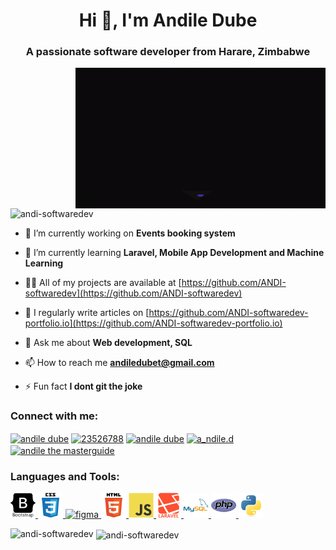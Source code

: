 <h1 align="center">Hi 👋, I'm Andile Dube</h1>
<h3 align="center">A passionate software developer from Harare, Zimbabwe</h3>

<img align="right" alt="Girl coding at night" width="400" src="https://github.com/ANDI-softwaredev/ANDI-softwaredev/blob/main/giphy.gif">
<p align="left"> <img src="https://komarev.com/ghpvc/?username=andi-softwaredev&label=Profile%20views&color=0e75b6&style=flat" alt="andi-softwaredev" /> </p>

- 🔭 I’m currently working on **Events booking system**

- 🌱 I’m currently learning **Laravel, Mobile App Development and Machine Learning**

- 👨‍💻 All of my projects are available at [https://github.com/ANDI-softwaredev](https://github.com/ANDI-softwaredev)

- 📝 I regularly write articles on [https://github.com/ANDI-softwaredev-portfolio.io](https://github.com/ANDI-softwaredev-portfolio.io)

- 💬 Ask me about **Web development, SQL**

- 📫 How to reach me **andiledubet@gmail.com**

- ⚡ Fun fact **I dont git the joke**

<h3 align="left">Connect with me:</h3>
<p align="left">
<a href="https://linkedin.com/in/andile dube" target="blank"><img align="center" src="https://raw.githubusercontent.com/rahuldkjain/github-profile-readme-generator/master/src/images/icons/Social/linked-in-alt.svg" alt="andile dube" height="30" width="40" /></a>
<a href="https://stackoverflow.com/users/23526788" target="blank"><img align="center" src="https://raw.githubusercontent.com/rahuldkjain/github-profile-readme-generator/master/src/images/icons/Social/stack-overflow.svg" alt="23526788" height="30" width="40" /></a>
<a href="https://fb.com/andile dube" target="blank"><img align="center" src="https://raw.githubusercontent.com/rahuldkjain/github-profile-readme-generator/master/src/images/icons/Social/facebook.svg" alt="andile dube" height="30" width="40" /></a>
<a href="https://instagram.com/a_ndile.d" target="blank"><img align="center" src="https://raw.githubusercontent.com/rahuldkjain/github-profile-readme-generator/master/src/images/icons/Social/instagram.svg" alt="a_ndile.d" height="30" width="40" /></a>
<a href="https://www.youtube.com/c/andile the masterguide" target="blank"><img align="center" src="https://raw.githubusercontent.com/rahuldkjain/github-profile-readme-generator/master/src/images/icons/Social/youtube.svg" alt="andile the masterguide" height="30" width="40" /></a>
</p>

<h3 align="left">Languages and Tools:</h3>
<p align="left"> <a href="https://getbootstrap.com" target="_blank" rel="noreferrer"> <img src="https://raw.githubusercontent.com/devicons/devicon/master/icons/bootstrap/bootstrap-plain-wordmark.svg" alt="bootstrap" width="40" height="40"/> </a> <a href="https://www.w3schools.com/css/" target="_blank" rel="noreferrer"> <img src="https://raw.githubusercontent.com/devicons/devicon/master/icons/css3/css3-original-wordmark.svg" alt="css3" width="40" height="40"/> </a> <a href="https://www.figma.com/" target="_blank" rel="noreferrer"> <img src="https://www.vectorlogo.zone/logos/figma/figma-icon.svg" alt="figma" width="40" height="40"/> </a> <a href="https://www.w3.org/html/" target="_blank" rel="noreferrer"> <img src="https://raw.githubusercontent.com/devicons/devicon/master/icons/html5/html5-original-wordmark.svg" alt="html5" width="40" height="40"/> </a> <a href="https://developer.mozilla.org/en-US/docs/Web/JavaScript" target="_blank" rel="noreferrer"> <img src="https://raw.githubusercontent.com/devicons/devicon/master/icons/javascript/javascript-original.svg" alt="javascript" width="40" height="40"/> </a> <a href="https://laravel.com/" target="_blank" rel="noreferrer"> <img src="https://raw.githubusercontent.com/devicons/devicon/master/icons/laravel/laravel-plain-wordmark.svg" alt="laravel" width="40" height="40"/> </a> <a href="https://www.mysql.com/" target="_blank" rel="noreferrer"> <img src="https://raw.githubusercontent.com/devicons/devicon/master/icons/mysql/mysql-original-wordmark.svg" alt="mysql" width="40" height="40"/> </a> <a href="https://www.php.net" target="_blank" rel="noreferrer"> <img src="https://raw.githubusercontent.com/devicons/devicon/master/icons/php/php-original.svg" alt="php" width="40" height="40"/> </a> <a href="https://www.python.org" target="_blank" rel="noreferrer"> <img src="https://raw.githubusercontent.com/devicons/devicon/master/icons/python/python-original.svg" alt="python" width="40" height="40"/> </a> </p>

<p><img align="left" src="https://github-readme-stats.vercel.app/api/top-langs?username=andi-softwaredev&show_icons=true&locale=en&layout=compact" alt="andi-softwaredev" /></p>

<p>&nbsp;<img align="center" src="https://github-readme-stats.vercel.app/api?username=andi-softwaredev&show_icons=true&locale=en" alt="andi-softwaredev" /></p>

<!--
**ANDI-softwaredev/ANDI-softwaredev** is a ✨ _special_ ✨ repository because its `README.md` (this file) appears on your GitHub profile.

Here are some ideas to get you started:

- 🔭 I’m currently working on ...
- 🌱 I’m currently learning ...
- 👯 I’m looking to collaborate on ...
- 🤔 I’m looking for help with ...
- 💬 Ask me about ...
- 📫 How to reach me: ...
- 😄 Pronouns: ...
- ⚡ Fun fact: ...
-->
